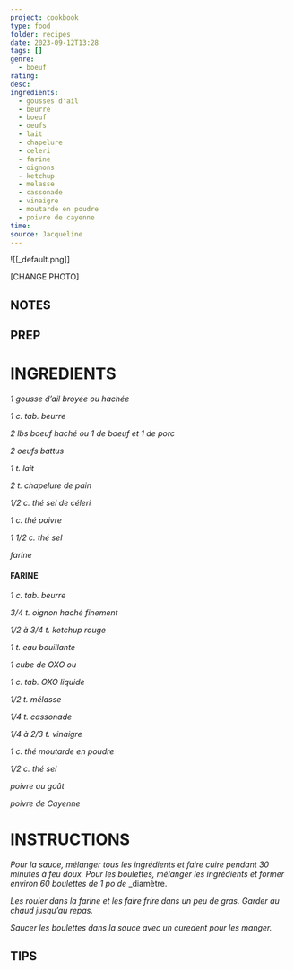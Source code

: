 ```yaml
---
project: cookbook
type: food
folder: recipes
date: 2023-09-12T13:28
tags: []
genre:
  - boeuf
rating: 
desc: 
ingredients:
  - gousses d'ail
  - beurre
  - boeuf
  - oeufs
  - lait
  - chapelure
  - celeri
  - farine
  - oignons
  - ketchup
  - melasse
  - cassonade
  - vinaigre
  - moutarde en poudre
  - poivre de cayenne
time: 
source: Jacqueline
---
```


![[_default.png]]

[CHANGE PHOTO]


## NOTES




## PREP


# INGREDIENTS

_1 gousse d’ail broyée ou hachée_

_1 c. tab. beurre_

_2 lbs boeuf haché ou_
_1 de boeuf et 1 de porc_

_2 oeufs battus_

_1 t. lait_

_2 t. chapelure de pain_

_1/2 c. thé sel de céleri_

_1 c. thé poivre_

_1 1/2 c. thé sel_

_farine_


#### FARINE

_1 c. tab. beurre_

_3/4 t. oignon haché finement_

_1/2 à 3/4 t. ketchup rouge_

_1 t. eau bouillante_

_1 cube de OXO ou_

_1 c. tab. OXO liquide_

_1/2 t. mélasse_

_1/4 t. cassonade_

_1/4 à 2/3 t. vinaigre_

_1 c. thé moutarde en poudre_

_1/2 c. thé sel_

_poivre au goût_

_poivre de Cayenne_





# INSTRUCTIONS

_Pour la sauce, mélanger tous les ingrédients_
_et faire cuire pendant 30 minutes à feu doux._
_Pour les boulettes, mélanger les ingrédients_
_et former environ 60 boulettes de 1 po de_
_diamètre.

_Les rouler dans la farine et les faire_
_frire dans un peu de gras. Garder au chaud_
_jusqu’au repas._

_Saucer les boulettes dans la sauce avec un curedent_
_pour les manger._



## TIPS



